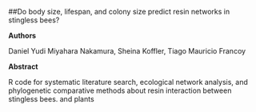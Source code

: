 ##Do body size, lifespan, and colony size predict resin networks in stingless bees?

**Authors**

Daniel Yudi Miyahara Nakamura, Sheina Koffler, Tiago Mauricio Francoy

**Abstract**

R code for systematic literature search, ecological network analysis, and phylogenetic comparative methods about resin interaction between stingless bees. and plants


